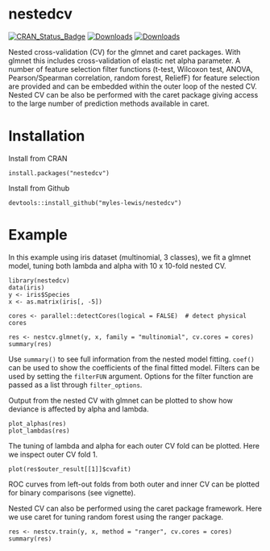 # nestedcv

[![CRAN_Status_Badge](http://www.r-pkg.org/badges/version/nestedcv)](https://cran.r-project.org/package=nestedcv)
[![Downloads](http://cranlogs.r-pkg.org/badges/nestedcv)](https://CRAN.R-project.org/package=nestedcv)
[![Downloads](http://cranlogs.r-pkg.org/badges/grand-total/nestedcv)](https://CRAN.R-project.org/package=nestedcv)

Nested cross-validation (CV) for the glmnet and caret packages. With glmnet this
includes cross-validation of elastic net alpha parameter. A number of feature
selection filter functions (t-test, Wilcoxon test, ANOVA, Pearson/Spearman
correlation, random forest, ReliefF) for feature selection are provided and can
be embedded within the outer loop of the nested CV. Nested CV can be also be
performed with the caret package giving access to the large number of prediction
methods available in caret.

# Installation

Install from CRAN
```
install.packages("nestedcv")
```

Install from Github
```
devtools::install_github("myles-lewis/nestedcv")
```

# Example

In this example using iris dataset (multinomial, 3 classes), we fit a glmnet
model, tuning both lambda and alpha with 10 x 10-fold nested CV.

```
library(nestedcv)
data(iris)
y <- iris$Species
x <- as.matrix(iris[, -5])

cores <- parallel::detectCores(logical = FALSE)  # detect physical cores

res <- nestcv.glmnet(y, x, family = "multinomial", cv.cores = cores)
summary(res)
```

Use `summary()` to see full information from the nested model fitting. `coef()`
can be used to show the coefficients of the final fitted model.
Filters can be used by setting the `filterFUN` argument. Options for the filter 
function are passed as a list through `filter_options`.

Output from the nested CV with glmnet can be plotted to show how deviance is 
affected by alpha and lambda.

```
plot_alphas(res)
plot_lambdas(res)
```

The tuning of lambda and alpha for each outer CV fold can be plotted. Here we
inspect outer CV fold 1.

```
plot(res$outer_result[[1]]$cvafit)
```

ROC curves from left-out folds from both outer and inner CV can be plotted for
binary comparisons (see vignette).

Nested CV can also be performed using the caret package framework. Here we use
caret for tuning random forest using the ranger package.

```
res <- nestcv.train(y, x, method = "ranger", cv.cores = cores)
summary(res)
```
